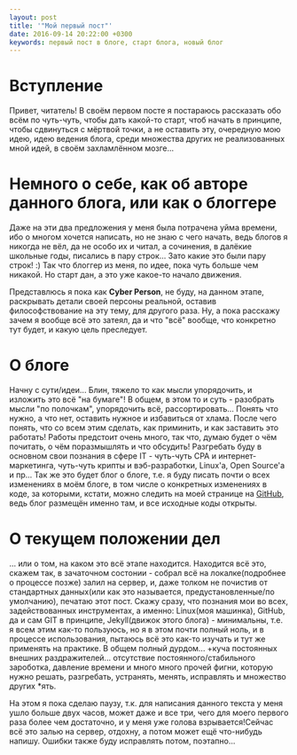 ```yaml
---
layout: post
title: '"Мой первый пост"'
date: 2016-09-14 20:22:00 +0300
keywords: первый пост в блоге, старт блога, новый блог
---
```

# Вступление
Привет, читатель! В своём первом посте я постараюсь рассказать обо всём 
по чуть-чуть, чтобы дать какой-то старт, чтоб начать в принципе, чтобы 
сдвинуться с мёртвой точки, а не оставить эту, очередную мою идею, 
идею ведения блога, среди множества других не реализованных мной идей, 
в своём захламлённом мозге...  

# Немного о себе, как об авторе данного блога, или как о блоггере
Даже на эти два предложения у меня была потрачена уйма времени, ибо 
о многом хочется написать, но не знаю с чего начать, ведь блогов я 
никогда не вёл, да не особо их и читал, а сочинения, в далёкие школьные 
годы, писались в пару строк... Зато какие это были пару строк! :) Так 
что блоггер из меня, по идее, пока чуть больше чем никакой. Но старт 
дан, а это уже какое-то начало движения.

Представлюсь я пока как **Cyber Person**, не буду, на данном этапе, 
раскрывать детали своей персоны реальной, оставив философствование 
на эту тему, для другого раза. Ну, а пока расскажу зачем я 
вообще всё это затеял, да и что "всё" вообще, что конкретно тут будет, 
и какую цель преследует.

# О блоге
Начну с сути/идеи... Блин, тяжело то как мысли упорядочить, и изложить 
это всё "на бумаге"! В общем, в этом то и суть - разобрать мысли "по 
полочкам", упорядочить всё, рассортировать... Понять что нужно, а что 
нет, оставить нужное и избавиться от хлама. После чего понять, что 
со всем этим сделать, как приминить, и как заставить это работать! 
Работы предстоит очень много, так что, думаю будет о чём почитать, о чём 
поразмышлять и что обсудить! Разгребать буду в основном свои познания 
в сфере IT - чуть-чуть CPA и интернет-маркетинга, чуть-чуть крипты и 
вэб-разработки, Linux'а, Open Source'a и пр... Так же это будет блог о 
блоге, т.е. я буду писать почти о всех изменениях в моём блоге, в том 
числе о конкретных изменениях в коде, за которыми, кстати, можно 
следить на моей странице на 
[GitHub](https://github.com/cyberperson/cyberperson.github.io), 
ведь блог размещён именно там, и все исходные коды открыты.

# О текущем положении дел
... или о том, на каком это всё этапе находится. Находится всё это, 
скажем так, в зачаточном состонии - собрал всё на локалке(подробнее о 
процессе позже) залил на сервер, и, даже толком не почистив от 
стандартных данных(или как это называется, предустановленные/по 
умолчанию), печатаю этот пост. Скажу сразу, что познания мои во всех, 
задействованных инструментах, а именно: Linux(моя машинка), GitHub, да и 
сам GIT в принципе, Jekyll(движок этого блога) - минимальны, т.е. я всем 
этим как-то пользуюсь, но я в этом почти полный ноль, и в процессе 
использования, пытаюсь всё это как-то изучать и тут же применять на 
практике. В общем полный дурдом... +куча постоянных внешних 
раздражителей... отсутствие постоянного/стабильного зароботка, 
давление времени и много много прочей фигни, которую нужно решать, 
разгребать, устранять, менять, исправлять и множество других *ять.  

На этом я пока сделаю паузу, т.к. для написания данного текста у меня 
ушло больше двух часов, может даже и все три, чего для моего первого 
раза более чем достаточно, и у меня уже голова взрывается!Сейчас всё 
это залью на сервер, отдохну, а потом может ещё что-нибудь напишу. 
Ошибки также буду исправлять потом, поэтапно...
